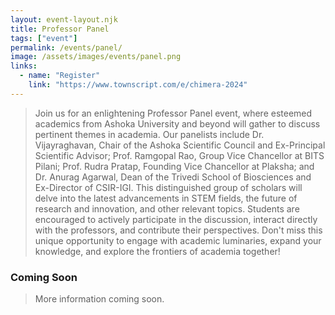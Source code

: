 ```yaml
---
layout: event-layout.njk
title: Professor Panel
tags: ["event"]
permalink: /events/panel/
image: /assets/images/events/panel.png
links:
  - name: "Register"
    link: "https://www.townscript.com/e/chimera-2024"
---
```


>Join us for an enlightening Professor Panel event, where esteemed academics from Ashoka University and beyond will gather to discuss pertinent themes in academia. Our panelists include Dr. Vijayraghavan, Chair of the Ashoka Scientific Council and Ex-Principal Scientific Advisor; Prof. Ramgopal Rao, Group Vice Chancellor at BITS Pilani; Prof. Rudra Pratap, Founding Vice Chancellor at Plaksha; and Dr. Anurag Agarwal, Dean of the Trivedi School of Biosciences and Ex-Director of CSIR-IGI.
This distinguished group of scholars will delve into the latest advancements in STEM fields, the future of research and innovation, and other relevant topics. Students are encouraged to actively participate in the discussion, interact directly with the professors, and contribute their perspectives.
Don't miss this unique opportunity to engage with academic luminaries, expand your knowledge, and explore the frontiers of academia together!

### Coming Soon
> More information coming soon.
